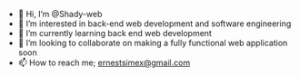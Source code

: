 - 👋 Hi, I’m @Shady-web
- 👀 I’m interested in back-end web development and software engineering
- 🌱 I’m currently learning back end web development
- 💞️ I’m looking to collaborate on making a fully functional web application soon
- 📫 How to reach me; ernestsimex@gmail.com

<!---
Shady-web/Shady-web is a ✨ special ✨ repository because its `README.md` (this file) appears on your GitHub profile.
You can click the Preview link to take a look at your changes.
--->
